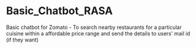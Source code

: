 # Basic_Chatbot_RASA
Basic chatbot for Zomato - To search nearby restaurants for a particular cuisine within a affordable price range and send the details to users' mail id (if they want)
